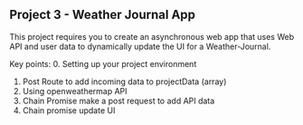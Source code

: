 ## Project 3 - Weather Journal App

This project requires you to create an asynchronous web app that uses Web API and user data to dynamically update the UI for a Weather-Journal.

Key points:
0. Setting up your project environment
1. Post Route to add incoming data to projectData (array)
2. Using openweathermap API 
3. Chain Promise make a post request to add API data
4. Chain promise update UI
